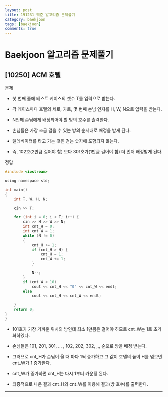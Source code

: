 ```yaml
---
layout: post
title: 191231 백준 알고리즘 문제풀기
category: baekjoon
tags: [baekjoon]
comments: true
---
```


# Baekjoon 알고리즘 문제풀기

## [10250] ACM 호텔

문제
- 첫 번째 줄에 테스트 케이스의 갯수 T를 입력으로 받는다.

- 각 케이스마다 호텔의 세로, 가로, 몇 번째 손님 인지를 H, W, N으로 입력을 받는다.

- N번째 손님에게 배정되어야 할 방의 호수를 출력한다.

- 손님들은 가장 조금 걸을 수 있는 방의 순서대로 배정을 받게 된다.

- 엘레베이터를 타고 가는 것은 걷는 숫자에 포함되지 않는다.

- 즉, 102호(2만큼 걸어야 함) 보다 301호가(1만큼 걸어야 함) 더 먼저 배정받게 된다.

정답
```c
#include <iostream>

using namespace std;

int main()
{
	int T, W, H, N;

	cin >> T;

	for (int i = 0; i < T; i++) {
		cin >> H >> W >> N;
		int cnt_H = 0;
		int	cnt_W = 1;
		while (N != 0)
		{
			cnt_H += 1;
			if (cnt_H > H) {
				cnt_H = 1;
				cnt_W += 1;
			}

			N--;
		}
		if (cnt_W < 10)
			cout << cnt_H << "0" << cnt_W << endl;
		else
			cout << cnt_H << cnt_W << endl;

	}
	return 0;
}
}
```
- 101호가 가장 가까운 위치의 방인데 최소 1만큼은 걸어야 하므로 cnt_W는 1로 초기화하였다.

- 손님들은 101, 201, 301, ... , 102, 202, 302, ,,, 순으로 방을 배정 받는다.

- 그러므로 cnt_H가 손님이 올 때 마다 1씩 증가하고 그 값이 호텔의 높이 H를 넘으면 cnt_W가 1 증가한다.

- cnt_W가 증가하면 cnt_H는 다시 1부터 카운팅 된다.

- 최종적으로 나온 결과 cnt_H와 cnt_W를 이용해 결과(방 호수)를 출력한다.
---
